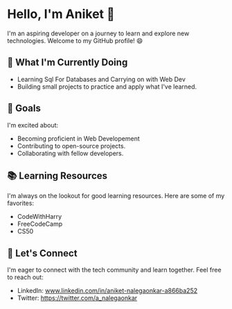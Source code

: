 # Hello, I'm Aniket 👋

I'm an aspiring developer on a journey to learn and explore new technologies. Welcome to my GitHub profile! 😄

## 🔭 What I'm Currently Doing

- Learning Sql For Databases and Carrying on with Web Dev 
- Building small projects to practice and apply what I've learned.

## 🌱 Goals

I'm excited about:

- Becoming proficient in Web Developement 
- Contributing to open-source projects.
- Collaborating with fellow developers.

## 📚 Learning Resources

I'm always on the lookout for good learning resources. Here are some of my favorites:

- CodeWithHarry
- FreeCodeCamp
- CS50

## 💬 Let's Connect

I'm eager to connect with the tech community and learn together. Feel free to reach out:

- LinkedIn: www.linkedin.com/in/aniket-nalegaonkar-a866ba252
- Twitter: https://twitter.com/a_nalegaonkar
